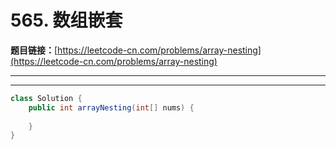 # 565. 数组嵌套

**题目链接：**[https://leetcode-cn.com/problems/array-nesting](https://leetcode-cn.com/problems/array-nesting)

---

<Cards card="leetcode_565_array-nesting"></Cards>

---

```java
class Solution {
    public int arrayNesting(int[] nums) {
        
    }
}
```